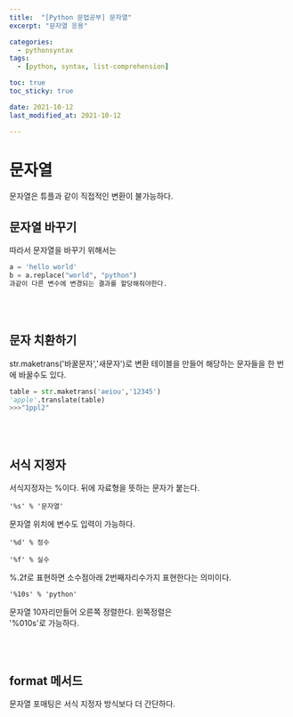 ```yaml
---
title:  "[Python 문법공부] 문자열"
excerpt: "문자열 응용"

categories:
  - pythonsyntax
tags:
  - [python, syntax, list-comprehension]

toc: true
toc_sticky: true

date: 2021-10-12
last_modified_at: 2021-10-12

---
```


# 문자열

문자열은 튜플과 같이 직접적인 변환이 불가능하다.  

## 문자열 바꾸기
따라서 문자열을 바꾸기 위해서는
```python
a = 'hello world'
b = a.replace("world", "python")
과같이 다른 변수에 변경되는 결과를 할당해줘야한다.
```

<br>
<br>



## 문자 치환하기
str.maketrans('바꿀문자','새문자')로 변환 테이블을 만들어 해당하는 문자들을 한 번에 바꿀수도 있다.

```python
table = str.maketrans('aeiou','12345')
'apple'.translate(table)
>>>"1ppl2"
```

<br>
<br>


## 서식 지정자
서식지정자는 %이다. 뒤에 자료형을 뜻하는 문자가 붙는다.
```
'%s' % '문자열'
```
문자열 위치에 변수도 입력이 가능하다.
```
'%d' % 정수
```

```
'%f' % 실수
```
%.2f로 표현하면 소수점아래 2번째자리수가지 표현한다는 의미이다.

```
'%10s' % 'python'
```
문자열 10자리만들어 오른쪽 정렬한다.
왼쪽정렬은  
'%010s'로 가능하다.


<br>
<br>


## format 메서드

문자열 포매팅은 서식 지정자 방식보다 더 간단하다.






